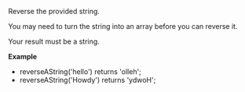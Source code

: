 Reverse the provided string.

You may need to turn the string into an array before you can reverse it.

Your result must be a string.

**Example**
-   reverseAString('hello') returns 'olleh';
-   reverseAString('Howdy') returns 'ydwoH';